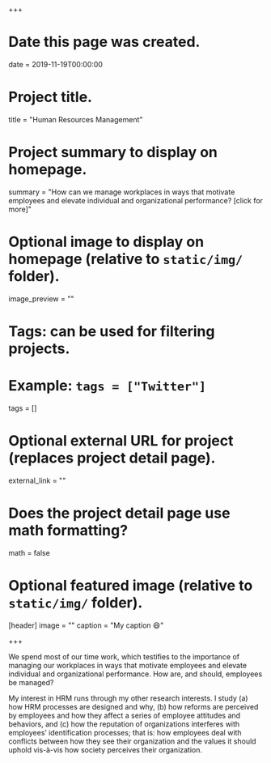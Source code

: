+++
# Date this page was created.
date = 2019-11-19T00:00:00

# Project title.
title = "Human Resources Management"

# Project summary to display on homepage.
summary = "How can we manage workplaces in ways that motivate employees and elevate individual and organizational performance? [click for more]"


# Optional image to display on homepage (relative to `static/img/` folder).
image_preview = ""

# Tags: can be used for filtering projects.
# Example: `tags = ["Twitter"]`
tags = []

# Optional external URL for project (replaces project detail page).
external_link = ""

# Does the project detail page use math formatting?
math = false

# Optional featured image (relative to `static/img/` folder).
[header]
image = ""
caption = "My caption :smile:"

+++

We spend most of our time work, which testifies to the importance of managing our workplaces in ways that motivate employees and elevate individual and organizational performance. How are, and should, employees be managed? 

My interest in HRM runs through my other research interests. I study (a) how HRM processes are designed and why, (b) how reforms are perceived by employees and how they affect a series of employee attitudes and behaviors, and (c) how the reputation of organizations interferes with employees’ identification processes; that is: how employees deal with conflicts between how they see their organization and the values it should uphold vis-à-vis how society perceives their organization. 